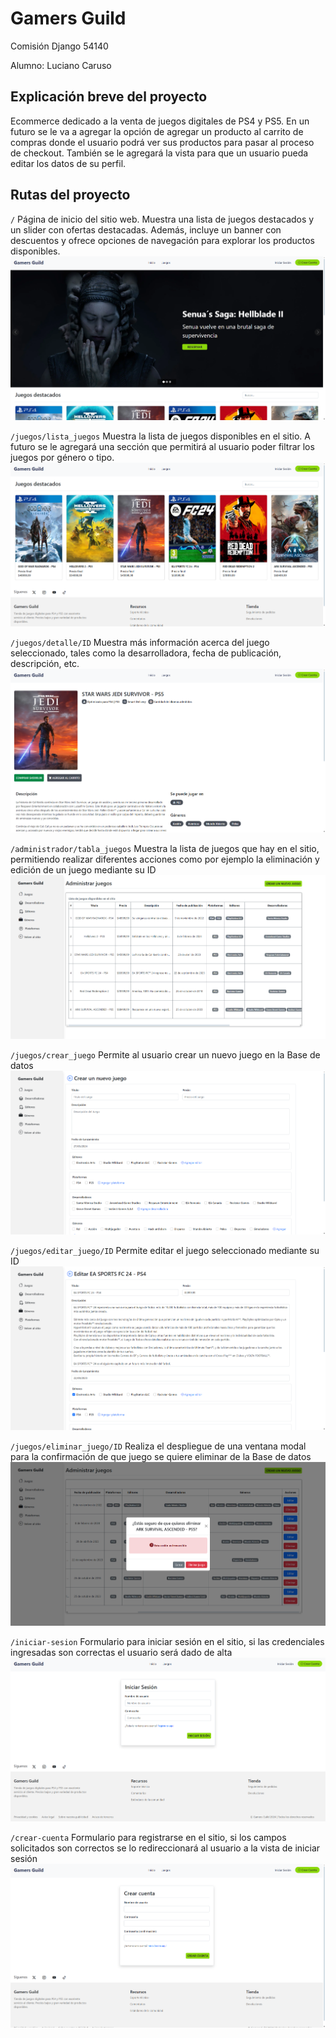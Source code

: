 # Gamers Guild

Comisión Django 54140

Alumno: Luciano Caruso

## Explicación breve del proyecto
Ecommerce dedicado a la venta de juegos digitales de PS4 y PS5. En un futuro se le va a agregar la opción de agregar un producto al carrito de compras donde el usuario podrá ver sus productos para pasar al proceso de checkout. También se le agregará la vista para que un usuario pueda editar los datos de su perfil. 

## Rutas del proyecto

`/`
Página de inicio del sitio web. Muestra una lista de juegos destacados y un slider con ofertas destacadas. Además, incluye un banner con descuentos y ofrece opciones de navegación para explorar los productos disponibles.
![Página de inicio de Gamers Guild](/capturas_sitio/inicio.png)

`/juegos/lista_juegos`
Muestra la lista de juegos disponibles en el sitio. A futuro se le agregará una sección que permitirá al usuario poder filtrar los juegos por género o tipo.
![Lista de juegos](/capturas_sitio/lista_juegos.png)

`/juegos/detalle/ID`
Muestra más información acerca del juego seleccionado, tales como la desarrolladora, fecha de publicación, descripción, etc. 
![Detalle de un juego](/capturas_sitio/detalle.png)

`/administrador/tabla_juegos`
Muestra la lista de juegos que hay en el sitio, permitiendo realizar diferentes acciones como por ejemplo la eliminación y edición de un juego mediante su ID
![Panel de administración](/capturas_sitio/panel_admin.png)

`/juegos/crear_juego`
Permite al usuario crear un nuevo juego en la Base de datos
![Crear un juego](/capturas_sitio/crear_juego.png)

`/juegos/editar_juego/ID`
Permite editar el juego seleccionado mediante su ID
![Editar un juego](/capturas_sitio/editar_juego.png)

`/juegos/eliminar_juego/ID`
Realiza el despliegue de una ventana modal para la confirmación de que juego se quiere eliminar de la Base de datos 
![Eliminar un juego](/capturas_sitio/eliminar_juego.png)

`/iniciar-sesion`
Formulario para iniciar sesión en el sitio, si las credenciales ingresadas son correctas el usuario será dado de alta 
![Formulario de iniciar sesión](/capturas_sitio/iniciar-sesion.png)

`/crear-cuenta`
Formulario para registrarse en el sitio, si los campos solicitados son correctos se lo redireccionará al usuario a la vista de iniciar sesión
![Formulario para crear una nueva cuenta](/capturas_sitio/crear.cuenta.png)

